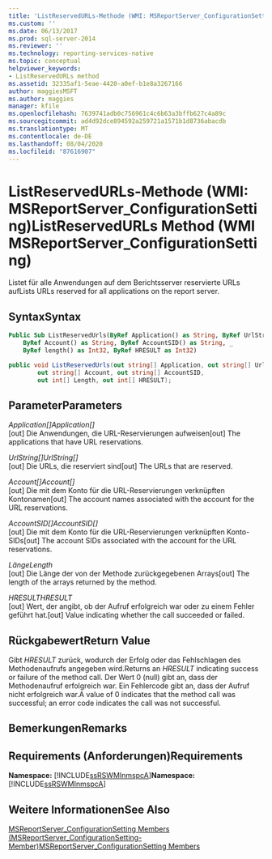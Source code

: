 ```yaml
---
title: 'ListReservedURLs-Methode (WMI: MSReportServer_ConfigurationSetting) | Microsoft-Dokumentation'
ms.custom: ''
ms.date: 06/13/2017
ms.prod: sql-server-2014
ms.reviewer: ''
ms.technology: reporting-services-native
ms.topic: conceptual
helpviewer_keywords:
- ListReservedURLs method
ms.assetid: 32335af1-5eae-4420-a0ef-b1e8a3267166
author: maggiesMSFT
ms.author: maggies
manager: kfile
ms.openlocfilehash: 7639741adb0c756961c4c6b63a3bffb627c4a89c
ms.sourcegitcommit: ad4d92dce894592a259721a1571b1d8736abacdb
ms.translationtype: MT
ms.contentlocale: de-DE
ms.lasthandoff: 08/04/2020
ms.locfileid: "87616907"
---
```

# <a name="listreservedurls-method-wmi-msreportserver_configurationsetting"></a><span data-ttu-id="a9063-102">ListReservedURLs-Methode (WMI: MSReportServer_ConfigurationSetting)</span><span class="sxs-lookup"><span data-stu-id="a9063-102">ListReservedURLs Method (WMI MSReportServer_ConfigurationSetting)</span></span>
  <span data-ttu-id="a9063-103">Listet für alle Anwendungen auf dem Berichtsserver reservierte URLs auf</span><span class="sxs-lookup"><span data-stu-id="a9063-103">Lists URLs reserved for all applications on the report server.</span></span>  
  
## <a name="syntax"></a><span data-ttu-id="a9063-104">Syntax</span><span class="sxs-lookup"><span data-stu-id="a9063-104">Syntax</span></span>  
  
```vb  
Public Sub ListReservedUrls(ByRef Application() as String, ByRef UrlString() as String, _  
    ByRef Account() as String, ByRef AccountSID() as String, _  
    ByRef length() as Int32, ByRef HRESULT as Int32)  
```  
  
```csharp  
public void ListReservedUrls(out string[] Application, out string[] UrlString,  
        out string[] Account, out string[] AccountSID,  
        out int[] Length, out int[] HRESULT);  
```  
  
## <a name="parameters"></a><span data-ttu-id="a9063-105">Parameter</span><span class="sxs-lookup"><span data-stu-id="a9063-105">Parameters</span></span>  
 <span data-ttu-id="a9063-106">*Application[]*</span><span class="sxs-lookup"><span data-stu-id="a9063-106">*Application[]*</span></span>  
 <span data-ttu-id="a9063-107">[out] Die Anwendungen, die URL-Reservierungen aufweisen</span><span class="sxs-lookup"><span data-stu-id="a9063-107">[out] The applications that have URL reservations.</span></span>  
  
 <span data-ttu-id="a9063-108">*UrlString[]*</span><span class="sxs-lookup"><span data-stu-id="a9063-108">*UrlString[]*</span></span>  
 <span data-ttu-id="a9063-109">[out] Die URLs, die reserviert sind</span><span class="sxs-lookup"><span data-stu-id="a9063-109">[out] The URLs that are reserved.</span></span>  
  
 <span data-ttu-id="a9063-110">*Account[]*</span><span class="sxs-lookup"><span data-stu-id="a9063-110">*Account[]*</span></span>  
 <span data-ttu-id="a9063-111">[out] Die mit dem Konto für die URL-Reservierungen verknüpften Kontonamen</span><span class="sxs-lookup"><span data-stu-id="a9063-111">[out] The account names associated with the account for the URL reservations.</span></span>  
  
 <span data-ttu-id="a9063-112">*AccountSID[]*</span><span class="sxs-lookup"><span data-stu-id="a9063-112">*AccountSID[]*</span></span>  
 <span data-ttu-id="a9063-113">[out] Die mit dem Konto für die URL-Reservierungen verknüpften Konto-SIDs</span><span class="sxs-lookup"><span data-stu-id="a9063-113">[out] The account SIDs associated with the account for the URL reservations.</span></span>  
  
 <span data-ttu-id="a9063-114">*Länge*</span><span class="sxs-lookup"><span data-stu-id="a9063-114">*Length*</span></span>  
 <span data-ttu-id="a9063-115">[out] Die Länge der von der Methode zurückgegebenen Arrays</span><span class="sxs-lookup"><span data-stu-id="a9063-115">[out] The length of the arrays returned by the method.</span></span>  
  
 <span data-ttu-id="a9063-116">*HRESULT*</span><span class="sxs-lookup"><span data-stu-id="a9063-116">*HRESULT*</span></span>  
 <span data-ttu-id="a9063-117">[out] Wert, der angibt, ob der Aufruf erfolgreich war oder zu einem Fehler geführt hat.</span><span class="sxs-lookup"><span data-stu-id="a9063-117">[out] Value indicating whether the call succeeded or failed.</span></span>  
  
## <a name="return-value"></a><span data-ttu-id="a9063-118">Rückgabewert</span><span class="sxs-lookup"><span data-stu-id="a9063-118">Return Value</span></span>  
 <span data-ttu-id="a9063-119">Gibt *HRESULT* zurück, wodurch der Erfolg oder das Fehlschlagen des Methodenaufrufs angegeben wird.</span><span class="sxs-lookup"><span data-stu-id="a9063-119">Returns an *HRESULT* indicating success or failure of the method call.</span></span> <span data-ttu-id="a9063-120">Der Wert 0 (null) gibt an, dass der Methodenaufruf erfolgreich war. Ein Fehlercode gibt an, dass der Aufruf nicht erfolgreich war.</span><span class="sxs-lookup"><span data-stu-id="a9063-120">A value of 0 indicates that the method call was successful; an error code indicates the call was not successful.</span></span>  
  
## <a name="remarks"></a><span data-ttu-id="a9063-121">Bemerkungen</span><span class="sxs-lookup"><span data-stu-id="a9063-121">Remarks</span></span>  
  
## <a name="requirements"></a><span data-ttu-id="a9063-122">Requirements (Anforderungen)</span><span class="sxs-lookup"><span data-stu-id="a9063-122">Requirements</span></span>  
 <span data-ttu-id="a9063-123">**Namespace:** [!INCLUDE[ssRSWMInmspcA](../../includes/ssrswminmspca-md.md)]</span><span class="sxs-lookup"><span data-stu-id="a9063-123">**Namespace:** [!INCLUDE[ssRSWMInmspcA](../../includes/ssrswminmspca-md.md)]</span></span>  
  
## <a name="see-also"></a><span data-ttu-id="a9063-124">Weitere Informationen</span><span class="sxs-lookup"><span data-stu-id="a9063-124">See Also</span></span>  
 [<span data-ttu-id="a9063-125">MSReportServer_ConfigurationSetting Members (MSReportServer_ConfigurationSetting-Member)</span><span class="sxs-lookup"><span data-stu-id="a9063-125">MSReportServer_ConfigurationSetting Members</span></span>](msreportserver-configurationsetting-members.md)  
  
  
